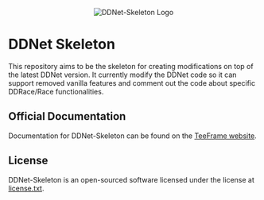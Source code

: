 <p align="center"><img src="https://teeframe.com/img/ddnet-skeleton-logo.png" alt="DDNet-Skeleton Logo"></p>

# DDNet Skeleton

This repository aims to be the skeleton for creating modifications on top of the latest DDNet version. It currently modify the DDNet code so it can support removed vanilla features and comment out the code about specific DDRace/Race functionalities.

## Official Documentation

Documentation for DDNet-Skeleton can be found on the [TeeFrame website](https://teeframe.com/ddnet-skeleton).

## License

DDNet-Skeleton is an open-sourced software licensed under the license at [license.txt](license.txt).